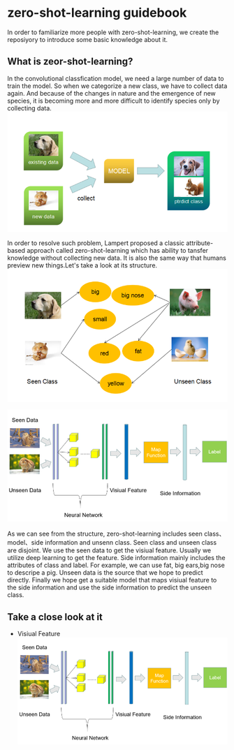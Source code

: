 # zero-shot-learning guidebook
In order to familiarize more people with zero-shot-learning, we create the reposiyory to introduce some basic knowledge about it.
## What is zeor-shot-learning?

In the convolutional classfication model, we need a large number of data to train the model. So when we categorize a new class, we have to collect data again. And because of the changes in nature and the emergence of new species, it is becoming more and more difficult to identify species only by collecting data. 
![](https://github.com/sunweimin123/zero-shot-learning-introduction/blob/master/1.png)

In order to resolve such problem, Lampert proposed a classic attribute-based approach called zero-shot-learning which has ability to tansfer knowledge without collecting new data. It is also the same way that humans preview new things.Let's take a look at its structure.
![pic-1](https://github.com/sunweimin123/zero-shot-learning-introduction/blob/master/3.png)

![pic-1](https://github.com/sunweimin123/zero-shot-learning-introduction/blob/master/4.png)

As we can see from the structure, zero-shot-learning includes seen class、model、side information and unsenn class. Seen class and unseen class are disjoint. We use the seen data to get the visiual feature. Usually we utilize deep learning to get the feature. Side information mainly includes the  attributes of class and label. For example, we can use fat, big ears,big nose to descripe a pig. Unseen data is the source that we hope to predict directly. Finally we hope get a suitable model that maps visiual feature to the side information and use the side information to predict the unseen class.
   
## Take a close look at it
 - Visiual Feature
![pic-1](https://github.com/sunweimin123/zero-shot-learning-introduction/blob/master/4.png)

